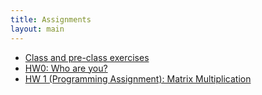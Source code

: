 ```yaml
---
title: Assignments
layout: main
---
```


- [Class and pre-class exercises](https://github.com/cornell-cs5220-f15/lecture)
- [HW0: Who are you?](https://github.com/cornell-cs5220-f15/hw0)
- [HW 1 (Programming Assignment): Matrix Multiplication](https://github.com/cornell-cs5220-f15/matmul-)

